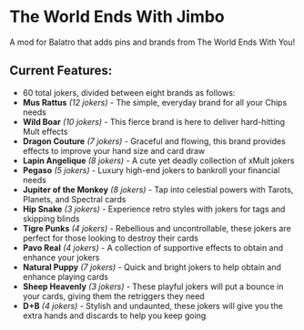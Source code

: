 # The World Ends With Jimbo
 A mod for Balatro that adds pins and brands from The World Ends With You!

## Current Features:

- 60 total jokers, divided between eight brands as follows:
- **Mus Rattus** *(12 jokers)* - The simple, everyday brand for all your Chips needs
- **Wild Boar** *(10 jokers)* - This fierce brand is here to deliver hard-hitting Mult effects
- **Dragon Couture** *(7 jokers)* - Graceful and flowing, this brand provides effects to improve your hand size and card draw
- **Lapin Angelique** *(8 jokers)* - A cute yet deadly collection of xMult jokers
- **Pegaso** *(5 jokers)* - Luxury high-end jokers to bankroll your financial needs
- **Jupiter of the Monkey** *(8 jokers)* - Tap into celestial powers with Tarots, Planets, and Spectral cards
- **Hip Snake** *(3 jokers)* - Experience retro styles with jokers for tags and skipping blinds
- **Tigre Punks** *(4 jokers)* - Rebellious and uncontrollable, these jokers are perfect for those looking to destroy their cards
- **Pavo Real** *(4 jokers)* - A collection of supportive effects to obtain and enhance your jokers
- **Natural Puppy** *(7 jokers)* - Quick and bright jokers to help obtain and enhance playing cards
- **Sheep Heavenly** *(3 jokers)* - These playful jokers will put a bounce in your cards, giving them the retriggers they need
- **D+B** *(4 jokers)* - Stylish and undaunted, these jokers will give you the extra hands and discards to help you keep going